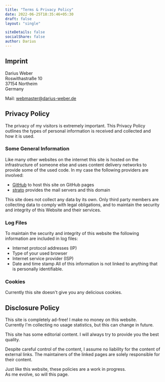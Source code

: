 ```yaml
---
title: "Terms & Privacy Policy"
date: 2022-06-25T18:35:46+05:30
draft: false
layout: "single"

siteDetails: false
socialShare: false
author: Darius
---
```


## Imprint
  
Darius Weber  
Roswithastraße 10  
37154 Northeim  
Germany  

Mail: <a href="mailto:webmaster@darius-weber.de">webmaster@darius-weber.de</a>

## Privacy Policy

The privacy of my visitors is extremely important. This Privacy Policy outlines
the types of personal information is received and collected and how it is used.

### Some General Information

Like many other websites on the internet this site is hosted on the
infrastructure of someone else and uses content delivery networks to provide
some of the used code. In my case the following providers are involved:
- [GitHub][gh-pages-policy] to host this site on GitHub pages
- [strato][strato-privacy] provides the mail servers and this domain

This site does not collect any data by its own. Only third party members are
collecting data to comply with legal obligations, and to maintain the security
and integrity of this Website and their services.

### Log Files

To maintain the security and integrity of this website the following
information are included in log files:
- Internet protocol addresses (IP)
- Type of your used browser
- Internet service provider (ISP)
- Date and time stamp
All of this information is not linked to anything that is personally
identifiable.

### Cookies

Currently this site doesn't give you any delicious cookies.

## Disclosure Policy

This site is completely ad-free! I make no money on this website.  
Currently I'm collecting no usage statistics, but this can change in future.

This site has some editorial content. I will always try to provide you the best
quality.

Despite careful control of the content, I assume no liability for the content of
external links. The maintainers of the linked pages are solely responsible
for their content.

Just like this website, these policies are a work in progress.  
As me evolve, so will this page.

[gh-pages-policy]: https://docs.github.com/en/github/site-policy/github-privacy-statement
[strato-privacy]: https://www.strato.de/datenschutz/

